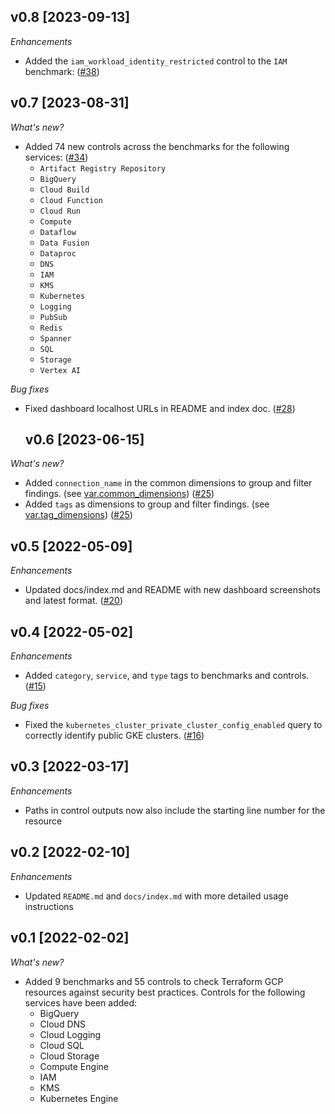 ## v0.8 [2023-09-13]

_Enhancements_

- Added the `iam_workload_identity_restricted` control to the `IAM` benchmark: ([#38](https://github.com/turbot/steampipe-mod-terraform-gcp-compliance/pull/38))

## v0.7 [2023-08-31]

_What's new?_

- Added 74 new controls across the benchmarks for the following services: ([#34](https://github.com/turbot/steampipe-mod-terraform-gcp-compliance/pull/34))
  - `Artifact Registry Repository`
  - `BigQuery`
  - `Cloud Build`
  - `Cloud Function`
  - `Cloud Run`
  - `Compute`
  - `Dataflow`
  - `Data Fusion`
  - `Dataproc`
  - `DNS`
  - `IAM`
  - `KMS`
  - `Kubernetes`
  - `Logging`
  - `PubSub`
  - `Redis`
  - `Spanner`
  - `SQL`
  - `Storage`
  - `Vertex AI`

_Bug fixes_

- Fixed dashboard localhost URLs in README and index doc. ([#28](https://github.com/turbot/steampipe-mod-terraform-gcp-compliance/pull/28))

  ## v0.6 [2023-06-15]

_What's new?_

- Added `connection_name` in the common dimensions to group and filter findings. (see [var.common_dimensions](https://hub.steampipe.io/mods/turbot/terraform_gcp_compliance/variables)) ([#25](https://github.com/turbot/steampipe-mod-terraform-gcp-compliance/pull/25))
- Added `tags` as dimensions to group and filter findings. (see [var.tag_dimensions](https://hub.steampipe.io/mods/turbot/terraform_gcp_compliance/variables)) ([#25](https://github.com/turbot/steampipe-mod-terraform-gcp-compliance/pull/25))

## v0.5 [2022-05-09]

_Enhancements_

- Updated docs/index.md and README with new dashboard screenshots and latest format. ([#20](https://github.com/turbot/steampipe-mod-terraform-gcp-compliance/pull/20))

## v0.4 [2022-05-02]

_Enhancements_

- Added `category`, `service`, and `type` tags to benchmarks and controls. ([#15](https://github.com/turbot/steampipe-mod-terraform-gcp-compliance/pull/15))

_Bug fixes_

- Fixed the `kubernetes_cluster_private_cluster_config_enabled` query to correctly identify public GKE clusters. ([#16](https://github.com/turbot/steampipe-mod-terraform-gcp-compliance/pull/16))

## v0.3 [2022-03-17]

_Enhancements_

- Paths in control outputs now also include the starting line number for the resource

## v0.2 [2022-02-10]

_Enhancements_

- Updated `README.md` and `docs/index.md` with more detailed usage instructions

## v0.1 [2022-02-02]

_What's new?_

- Added 9 benchmarks and 55 controls to check Terraform GCP resources against security best practices. Controls for the following services have been added:
  - BigQuery
  - Cloud DNS
  - Cloud Logging
  - Cloud SQL
  - Cloud Storage
  - Compute Engine
  - IAM
  - KMS
  - Kubernetes Engine
